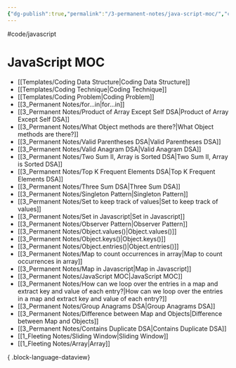 ```yaml
---
{"dg-publish":true,"permalink":"/3-permanent-notes/java-script-moc/","created":"2023-07-24T16:19:13.361-05:00","updated":"2023-08-02T14:54:16.463-05:00"}
---
```


#code/javascript 

# JavaScript MOC
- [[Templates/Coding Data Structure\|Coding Data Structure]]
- [[Templates/Coding Technique\|Coding Technique]]
- [[Templates/Coding Problem\|Coding Problem]]
- [[3_Permanent Notes/for...in\|for...in]]
- [[3_Permanent Notes/Product of Array Except Self DSA\|Product of Array Except Self DSA]]
- [[3_Permanent Notes/What Object methods are there?\|What Object methods are there?]]
- [[3_Permanent Notes/Valid Parentheses DSA\|Valid Parentheses DSA]]
- [[3_Permanent Notes/Valid Anagram DSA\|Valid Anagram DSA]]
- [[3_Permanent Notes/Two Sum II, Array is Sorted DSA\|Two Sum II, Array is Sorted DSA]]
- [[3_Permanent Notes/Top K Frequent Elements DSA\|Top K Frequent Elements DSA]]
- [[3_Permanent Notes/Three Sum DSA\|Three Sum DSA]]
- [[3_Permanent Notes/Singleton Pattern\|Singleton Pattern]]
- [[3_Permanent Notes/Set to keep track of values\|Set to keep track of values]]
- [[3_Permanent Notes/Set in Javascript\|Set in Javascript]]
- [[3_Permanent Notes/Observer Pattern\|Observer Pattern]]
- [[3_Permanent Notes/Object.values()\|Object.values()]]
- [[3_Permanent Notes/Object.keys()\|Object.keys()]]
- [[3_Permanent Notes/Object.entries()\|Object.entries()]]
- [[3_Permanent Notes/Map to count occurrences in array\|Map to count occurrences in array]]
- [[3_Permanent Notes/Map in Javascript\|Map in Javascript]]
- [[3_Permanent Notes/JavaScript MOC\|JavaScript MOC]]
- [[3_Permanent Notes/How can we loop over the entries in a map and extract key and value of each entry?\|How can we loop over the entries in a map and extract key and value of each entry?]]
- [[3_Permanent Notes/Group Anagrams DSA\|Group Anagrams DSA]]
- [[3_Permanent Notes/Difference between Map and Objects\|Difference between Map and Objects]]
- [[3_Permanent Notes/Contains Duplicate DSA\|Contains Duplicate DSA]]
- [[1_Fleeting Notes/Sliding Window\|Sliding Window]]
- [[1_Fleeting Notes/Array\|Array]]

{ .block-language-dataview}